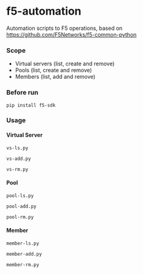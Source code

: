 # f5-automation
Automation scripts to F5 operations, based on https://github.com/F5Networks/f5-common-python

### Scope

* Virtual servers (list, create and remove)
* Pools (list, create and remove)
* Members (list, add and remove)

### Before run

```
pip install f5-sdk
```

### Usage

#### Virtual Server
```
vs-ls.py 
```

```
vs-add.py 
```

```
vs-rm.py 
```

#### Pool

```
pool-ls.py 
```

```
pool-add.py 
```

```
pool-rm.py 
```

#### Member

```
member-ls.py 
```

```
member-add.py 
```

```
member-rm.py 
```




